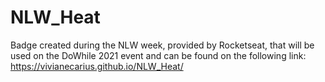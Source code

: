 # NLW_Heat
Badge created during the NLW week, provided by Rocketseat, that will be used on the DoWhile 2021 event and can be found on the following link:
https://vivianecarius.github.io/NLW_Heat/
